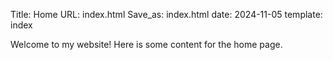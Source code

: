 Title: Home
URL: index.html
Save_as: index.html
date: 2024-11-05
template: index

Welcome to my website! Here is some content for the home page.
